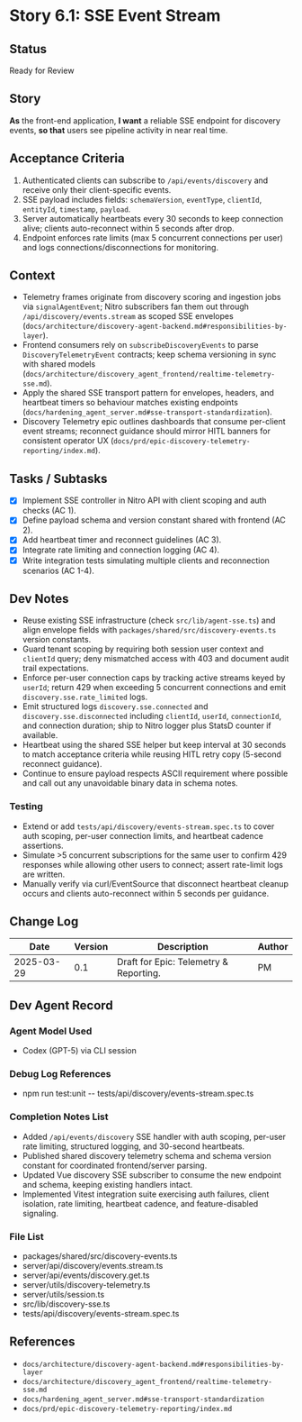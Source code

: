 # Story 6.1: SSE Event Stream

## Status
Ready for Review

## Story
**As** the front-end application,
**I want** a reliable SSE endpoint for discovery events,
**so that** users see pipeline activity in near real time.

## Acceptance Criteria
1. Authenticated clients can subscribe to `/api/events/discovery` and receive only their client-specific events.
2. SSE payload includes fields: `schemaVersion`, `eventType`, `clientId`, `entityId`, `timestamp`, `payload`.
3. Server automatically heartbeats every 30 seconds to keep connection alive; clients auto-reconnect within 5 seconds after drop.
4. Endpoint enforces rate limits (max 5 concurrent connections per user) and logs connections/disconnections for monitoring.

## Context
- Telemetry frames originate from discovery scoring and ingestion jobs via `signalAgentEvent`; Nitro subscribers fan them out through `/api/discovery/events.stream` as scoped SSE envelopes (`docs/architecture/discovery-agent-backend.md#responsibilities-by-layer`).
- Frontend consumers rely on `subscribeDiscoveryEvents` to parse `DiscoveryTelemetryEvent` contracts; keep schema versioning in sync with shared models (`docs/architecture/discovery_agent_frontend/realtime-telemetry-sse.md`).
- Apply the shared SSE transport pattern for envelopes, headers, and heartbeat timers so behaviour matches existing endpoints (`docs/hardening_agent_server.md#sse-transport-standardization`).
- Discovery Telemetry epic outlines dashboards that consume per-client event streams; reconnect guidance should mirror HITL banners for consistent operator UX (`docs/prd/epic-discovery-telemetry-reporting/index.md`).

## Tasks / Subtasks
- [x] Implement SSE controller in Nitro API with client scoping and auth checks (AC 1).
- [x] Define payload schema and version constant shared with frontend (AC 2).
- [x] Add heartbeat timer and reconnect guidelines (AC 3).
- [x] Integrate rate limiting and connection logging (AC 4).
- [x] Write integration tests simulating multiple clients and reconnection scenarios (AC 1-4).

## Dev Notes
- Reuse existing SSE infrastructure (check `src/lib/agent-sse.ts`) and align envelope fields with `packages/shared/src/discovery-events.ts` version constants.
- Guard tenant scoping by requiring both session user context and `clientId` query; deny mismatched access with 403 and document audit trail expectations.
- Enforce per-user connection caps by tracking active streams keyed by `userId`; return 429 when exceeding 5 concurrent connections and emit `discovery.sse.rate_limited` logs.
- Emit structured logs `discovery.sse.connected` and `discovery.sse.disconnected` including `clientId`, `userId`, `connectionId`, and connection duration; ship to Nitro logger plus StatsD counter if available.
- Heartbeat using the shared SSE helper but keep interval at 30 seconds to match acceptance criteria while reusing HITL retry copy (5-second reconnect guidance).
- Continue to ensure payload respects ASCII requirement where possible and call out any unavoidable binary data in schema notes.

### Testing
- Extend or add `tests/api/discovery/events-stream.spec.ts` to cover auth scoping, per-user connection limits, and heartbeat cadence assertions.
- Simulate >5 concurrent subscriptions for the same user to confirm 429 responses while allowing other users to connect; assert rate-limit logs are written.
- Manually verify via curl/EventSource that disconnect heartbeat cleanup occurs and clients auto-reconnect within 5 seconds per guidance.

## Change Log
| Date | Version | Description | Author |
|------|---------|-------------|--------|
| 2025-03-29 | 0.1 | Draft for Epic: Telemetry & Reporting. | PM |

## Dev Agent Record

### Agent Model Used
- Codex (GPT-5) via CLI session

### Debug Log References
- npm run test:unit -- tests/api/discovery/events-stream.spec.ts

### Completion Notes List
- Added `/api/events/discovery` SSE handler with auth scoping, per-user rate limiting, structured logging, and 30-second heartbeats.
- Published shared discovery telemetry schema and schema version constant for coordinated frontend/server parsing.
- Updated Vue discovery SSE subscriber to consume the new endpoint and schema, keeping existing handlers intact.
- Implemented Vitest integration suite exercising auth failures, client isolation, rate limiting, heartbeat cadence, and feature-disabled signaling.

### File List
- packages/shared/src/discovery-events.ts
- server/api/discovery/events.stream.ts
- server/api/events/discovery.get.ts
- server/utils/discovery-telemetry.ts
- server/utils/session.ts
- src/lib/discovery-sse.ts
- tests/api/discovery/events-stream.spec.ts

## References
- `docs/architecture/discovery-agent-backend.md#responsibilities-by-layer`
- `docs/architecture/discovery_agent_frontend/realtime-telemetry-sse.md`
- `docs/hardening_agent_server.md#sse-transport-standardization`
- `docs/prd/epic-discovery-telemetry-reporting/index.md`
